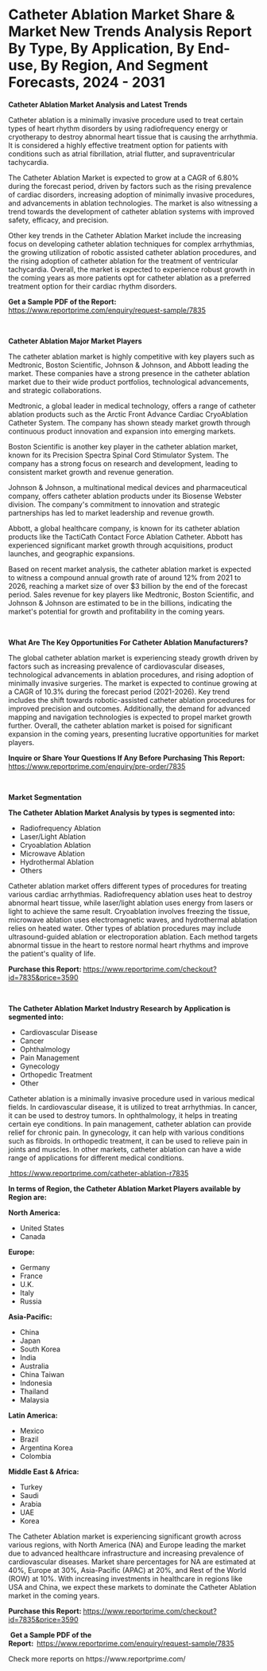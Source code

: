 <p><h1>Catheter Ablation Market Share & Market New Trends Analysis Report By Type, By Application, By End-use, By Region, And Segment Forecasts, 2024 - 2031</h1></p><p><strong>Catheter Ablation Market Analysis and Latest Trends</strong></p>
<p><p>Catheter ablation is a minimally invasive procedure used to treat certain types of heart rhythm disorders by using radiofrequency energy or cryotherapy to destroy abnormal heart tissue that is causing the arrhythmia. It is considered a highly effective treatment option for patients with conditions such as atrial fibrillation, atrial flutter, and supraventricular tachycardia.</p><p>The Catheter Ablation Market is expected to grow at a CAGR of 6.80% during the forecast period, driven by factors such as the rising prevalence of cardiac disorders, increasing adoption of minimally invasive procedures, and advancements in ablation technologies. The market is also witnessing a trend towards the development of catheter ablation systems with improved safety, efficacy, and precision.</p><p>Other key trends in the Catheter Ablation Market include the increasing focus on developing catheter ablation techniques for complex arrhythmias, the growing utilization of robotic assisted catheter ablation procedures, and the rising adoption of catheter ablation for the treatment of ventricular tachycardia. Overall, the market is expected to experience robust growth in the coming years as more patients opt for catheter ablation as a preferred treatment option for their cardiac rhythm disorders.</p></p>
<p><strong>Get a Sample PDF of the Report:&nbsp;</strong> <a href="https://www.reportprime.com/enquiry/request-sample/7835">https://www.reportprime.com/enquiry/request-sample/7835</a></p>
<p>&nbsp;</p>
<p><strong>Catheter Ablation Major Market Players</strong></p>
<p><p>The catheter ablation market is highly competitive with key players such as Medtronic, Boston Scientific, Johnson & Johnson, and Abbott leading the market. These companies have a strong presence in the catheter ablation market due to their wide product portfolios, technological advancements, and strategic collaborations.</p><p>Medtronic, a global leader in medical technology, offers a range of catheter ablation products such as the Arctic Front Advance Cardiac CryoAblation Catheter System. The company has shown steady market growth through continuous product innovation and expansion into emerging markets.</p><p>Boston Scientific is another key player in the catheter ablation market, known for its Precision Spectra Spinal Cord Stimulator System. The company has a strong focus on research and development, leading to consistent market growth and revenue generation.</p><p>Johnson & Johnson, a multinational medical devices and pharmaceutical company, offers catheter ablation products under its Biosense Webster division. The company's commitment to innovation and strategic partnerships has led to market leadership and revenue growth.</p><p>Abbott, a global healthcare company, is known for its catheter ablation products like the TactiCath Contact Force Ablation Catheter. Abbott has experienced significant market growth through acquisitions, product launches, and geographic expansions.</p><p>Based on recent market analysis, the catheter ablation market is expected to witness a compound annual growth rate of around 12% from 2021 to 2026, reaching a market size of over $3 billion by the end of the forecast period. Sales revenue for key players like Medtronic, Boston Scientific, and Johnson & Johnson are estimated to be in the billions, indicating the market's potential for growth and profitability in the coming years.</p></p>
<p>&nbsp;</p>
<p><strong>What Are The Key Opportunities For Catheter Ablation Manufacturers?</strong></p>
<p><p>The global catheter ablation market is experiencing steady growth driven by factors such as increasing prevalence of cardiovascular diseases, technological advancements in ablation procedures, and rising adoption of minimally invasive surgeries. The market is expected to continue growing at a CAGR of 10.3% during the forecast period (2021-2026). Key trend includes the shift towards robotic-assisted catheter ablation procedures for improved precision and outcomes. Additionally, the demand for advanced mapping and navigation technologies is expected to propel market growth further. Overall, the catheter ablation market is poised for significant expansion in the coming years, presenting lucrative opportunities for market players.</p></p>
<p><strong>Inquire or Share Your Questions If Any Before Purchasing This Report:</strong> <a href="https://www.reportprime.com/enquiry/pre-order/7835">https://www.reportprime.com/enquiry/pre-order/7835</a></p>
<p>&nbsp;</p>
<p><strong>Market Segmentation</strong></p>
<p><strong>The Catheter Ablation Market Analysis by types is segmented into:</strong></p>
<p><ul><li>Radiofrequency Ablation</li><li>Laser/Light Ablation</li><li>Cryoablation Ablation</li><li>Microwave Ablation</li><li>Hydrothermal Ablation</li><li>Others</li></ul></p>
<p><p>Catheter ablation market offers different types of procedures for treating various cardiac arrhythmias. Radiofrequency ablation uses heat to destroy abnormal heart tissue, while laser/light ablation uses energy from lasers or light to achieve the same result. Cryoablation involves freezing the tissue, microwave ablation uses electromagnetic waves, and hydrothermal ablation relies on heated water. Other types of ablation procedures may include ultrasound-guided ablation or electroporation ablation. Each method targets abnormal tissue in the heart to restore normal heart rhythms and improve the patient's quality of life.</p></p>
<p><strong>Purchase this Report:&nbsp;</strong><a href="https://www.reportprime.com/checkout?id=7835&price=3590">https://www.reportprime.com/checkout?id=7835&price=3590</a></p>
<p>&nbsp;</p>
<p><strong>The Catheter Ablation Market Industry Research by Application is segmented into:</strong></p>
<p><ul><li>Cardiovascular Disease</li><li>Cancer</li><li>Ophthalmology</li><li>Pain Management</li><li>Gynecology</li><li>Orthopedic Treatment</li><li>Other</li></ul></p>
<p><p>Catheter ablation is a minimally invasive procedure used in various medical fields. In cardiovascular disease, it is utilized to treat arrhythmias. In cancer, it can be used to destroy tumors. In ophthalmology, it helps in treating certain eye conditions. In pain management, catheter ablation can provide relief for chronic pain. In gynecology, it can help with various conditions such as fibroids. In orthopedic treatment, it can be used to relieve pain in joints and muscles. In other markets, catheter ablation can have a wide range of applications for different medical conditions.</p></p>
<p><a href="https://www.reportprime.com/catheter-ablation-r7835">&nbsp;https://www.reportprime.com/catheter-ablation-r7835</a></p>
<p><strong>In terms of Region, the Catheter Ablation Market Players available by Region are:</strong></p>
<p>
    <p> <strong> North America: </strong>
        <ul>
            <li>United States</li>
            <li>Canada</li>
        </ul>
        </p> 
    <p> <strong> Europe: </strong>
        <ul>
            <li>Germany</li>
            <li>France</li>
            <li>U.K.</li>
            <li>Italy</li>
            <li>Russia</li>
        </ul>
        </p> 
    <p> <strong> Asia-Pacific: </strong>
        <ul>
            <li>China</li>
            <li>Japan</li>
            <li>South Korea</li>
            <li>India</li>
            <li>Australia</li>
            <li>China Taiwan</li>
            <li>Indonesia</li>
            <li>Thailand</li>
            <li>Malaysia</li>
        </ul>
        </p> 
    <p> <strong> Latin America: </strong>
        <ul>
            <li>Mexico</li>
            <li>Brazil</li>
            <li>Argentina Korea</li>
            <li>Colombia</li>
        </ul>
        </p> 
    <p> <strong> Middle East & Africa: </strong>
        <ul>
            <li>Turkey</li>
            <li>Saudi</li>
            <li>Arabia</li>
            <li>UAE</li>
            <li>Korea</li>
        </ul>
    </p>
    </p>
<p><p>The Catheter Ablation market is experiencing significant growth across various regions, with North America (NA) and Europe leading the market due to advanced healthcare infrastructure and increasing prevalence of cardiovascular diseases. Market share percentages for NA are estimated at 40%, Europe at 30%, Asia-Pacific (APAC) at 20%, and Rest of the World (ROW) at 10%. With increasing investments in healthcare in regions like USA and China, we expect these markets to dominate the Catheter Ablation market in the coming years.</p></p>
<p><strong>Purchase this Report: </strong><a href="https://www.reportprime.com/checkout?id=7835&price=3590">https://www.reportprime.com/checkout?id=7835&price=3590</a></p>
<p>&nbsp;<strong>Get a Sample PDF of the Report:&nbsp;&nbsp;</strong><a href="https://www.reportprime.com/enquiry/request-sample/7835">https://www.reportprime.com/enquiry/request-sample/7835</a></p>
<p><strong></strong></p>
<p>Check more reports on https://www.reportprime.com/</p>